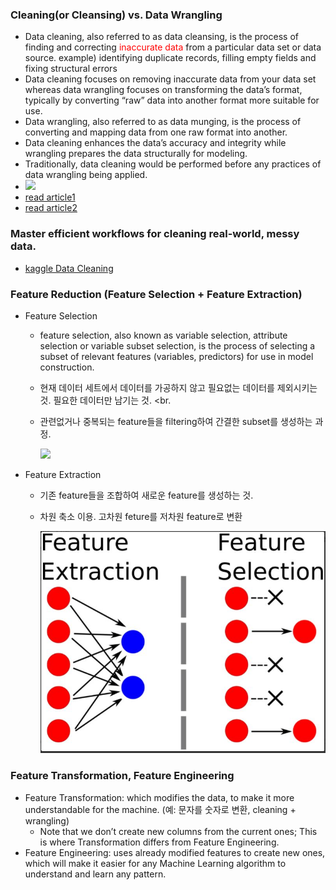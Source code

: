 ### Cleaning(or Cleansing) vs. Data Wrangling
* Data cleaning, also referred to as data cleansing, is the process of finding and correcting <span style='color:red'>inaccurate data</span> from a particular data set or data source. example)  identifying duplicate records, filling empty fields and fixing structural errors
* Data cleaning focuses on removing inaccurate data from your data set whereas data wrangling focuses on transforming the data’s format, typically by converting “raw” data into another format more suitable for use. 
* Data wrangling, also referred to as data munging, is the process of converting and mapping data from one raw format into another.
* Data cleaning enhances the data’s accuracy and integrity while wrangling prepares the data structurally for modeling. 
* Traditionally, data cleaning would be performed before any practices of data wrangling being applied.
* 
     <img src="https://miro.medium.com/max/1400/1*32j2A1EFgqDHUcNTQackwA.png" width="700"/>
* [read article1](https://www.inzata.com/data-wrangling-vs-data-cleaning-whats-the-difference/)
* [read article2](https://blog.devgenius.io/data-cleaning-vs-data-wrangling-3577827e28a7)

### Master efficient workflows for cleaning real-world, messy data.
* [kaggle Data Cleaning](https://www.kaggle.com/learn/data-cleaning)

### Feature Reduction (Feature Selection + Feature Extraction)
* Feature Selection
  * feature selection, also known as variable selection, attribute selection or variable subset selection, is the process of selecting a subset of relevant features (variables, predictors) for use in model construction. <br> 
  * 현재 데이터 세트에서 데이터를 가공하지 않고 필요없는 데이터를 제외시키는 것. 필요한 데이터만 남기는 것. <br.
  * 관련없거나 중복되는 feature들을 filtering하여 간결한 subset를 생성하는 과정. 

    <img src="https://miro.medium.com/max/1388/0*D_jQ5yBsvCZjEYIW" width="500"/>
    
* Feature Extraction
  * 기존 feature들을 조합하여 새로운 feature를 생성하는 것.
  * 차원 축소 이용. 고차원 feture를 저차원 feature로 변환

    <img src="https://github.com/fasthill/My-gist/blob/main/data/picture/feature_extraction.JPG" width="500"/>

### Feature Transformation, Feature Engineering
* Feature Transformation:  which modifies the data, to make it more understandable for the machine. (예: 문자를 숫자로 변환, cleaning + wrangling)
     * Note that we don’t create new columns from the current ones; This is where Transformation differs from Feature Engineering.
* Feature Engineering: uses already modified features to create new ones, which will make it easier for any Machine Learning algorithm to understand and learn any pattern.
